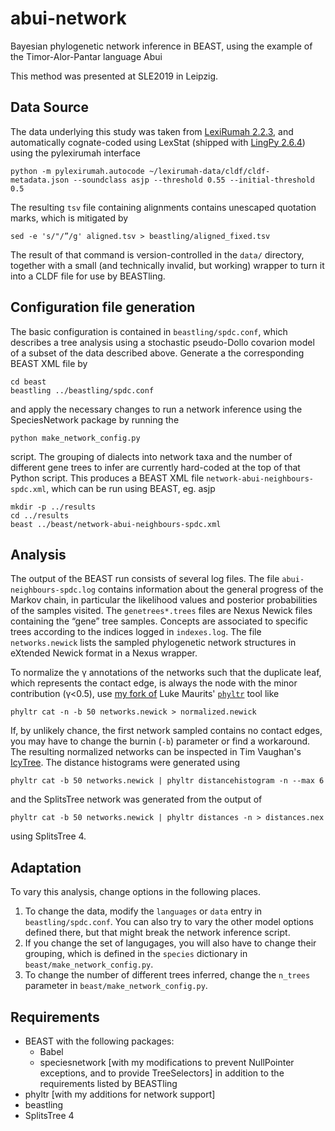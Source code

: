 # abui-network
Bayesian phylogenetic network inference in BEAST, using the example of the Timor-Alor-Pantar language Abui

This method was presented at SLE2019 in Leipzig.

## Data Source
The data underlying this study was taken from [LexiRumah 2.2.3](https://github.com/lessersunda/lexirumah-data/commit/67a89d9dc733c068d78288878482ff56eb206e5a), and automatically cognate-coded using LexStat (shipped with [LingPy 2.6.4](https://doi.org/10.5281/zenodo.1544172)) using the pylexirumah interface

    python -m pylexirumah.autocode ~/lexirumah-data/cldf/cldf-metadata.json --soundclass asjp --threshold 0.55 --initial-threshold 0.5
    
The resulting `tsv` file containing alignments contains unescaped quotation marks, which is mitigated by

    sed -e 's/"/”/g' aligned.tsv > beastling/aligned_fixed.tsv
    
The result of that command is version-controlled in the `data/` directory, together with a small (and technically invalid, but working) wrapper to turn it into a CLDF file for use by BEASTling.

## Configuration file generation

The basic configuration is contained in `beastling/spdc.conf`, which describes a tree analysis using a stochastic pseudo-Dollo covarion model of a subset of the data described above. Generate a the corresponding BEAST XML file by

    cd beast
    beastling ../beastling/spdc.conf
    
and apply the necessary changes to run a network inference using the SpeciesNetwork package by running the

    python make_network_config.py
    
script. The grouping of dialects into network taxa and the number of different gene trees to infer are currently hard-coded at the top of that Python script.
This produces a BEAST XML file `network-abui-neighbours-spdc.xml`, which can be run using BEAST, eg. asjp

    mkdir -p ../results
    cd ../results
    beast ../beast/network-abui-neighbours-spdc.xml

## Analysis

The output of the BEAST run consists of several log files. The file `abui-neighbours-spdc.log` contains information about the general progress of the Markov chain, in particular the likelihood values and posterior probabilities of the samples visited. The `genetrees*.trees` files are Nexus Newick files containing the “gene” tree samples. Concepts are associated to specific trees according to the indices logged in `indexes.log`. The file `networks.newick` lists the sampled phylogenetic network structures in eXtended Newick format in a Nexus wrapper.

To normalize the γ annotations of the networks such that the duplicate leaf, which represents the contact edge, is always the node with the minor contribution (γ<0.5), use [my fork of](https://github.com/Anaphory/treesed/) Luke Maurits' [`phyltr`](https://pypi.org/project/phyltr/) tool like

    phyltr cat -n -b 50 networks.newick > normalized.newick
    
If, by unlikely chance, the first network sampled contains no contact edges, you may have to change the burnin (`-b`) parameter or find a workaround. The resulting normalized networks can be inspected in Tim Vaughan's [IcyTree](https://icytree.org). The distance histograms were generated using

    phyltr cat -b 50 networks.newick | phyltr distancehistogram -n --max 6 
    
and the SplitsTree network was generated from the output of
    
    phyltr cat -b 50 networks.newick | phyltr distances -n > distances.nex
    
using SplitsTree 4.

## Adaptation

To vary this analysis, change options in the following places.

1. To change the data, modify the `languages` or `data` entry in `beastling/spdc.conf`. You can also try to vary the other model options defined there, but that might break the network inference script.
2. If you change the set of langugages, you will also have to change their grouping, which is defined in the `species` dictionary in `beast/make_network_config.py`.
3. To change the number of different trees inferred, change the `n_trees` parameter in `beast/make_network_config.py`.

## Requirements

 - BEAST with the following packages:
   - Babel
   - speciesnetwork [with my modifications to prevent NullPointer exceptions, and to provide TreeSelectors]
   in addition to the requirements listed by BEASTling
 - phyltr [with my additions for network support]
 - beastling
 - SplitsTree 4
